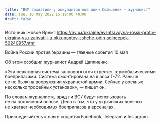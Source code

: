 ```yaml
---
title: "ВСУ захватили у оккупантов еще один Солнцепек — журналист"
date: Tue, 10 May 2022 16:19:00 +0300
draft: false
---
```

Источник: Новое Время https://nv.ua/ukraine/events/voyna-rossii-protiv-ukrainy-vsu-zahvatili-u-okkupantov-eshche-odin-solncepek-50240957.html


Война России против Украины — главные события 10 мая

 Об этом сообщил журналист Андрей Цаплиенко.

«Эта реактивная система залпового огня стреляет термобарическими боеприпасами. Система смонтирована на шасси Т-72. Раньше ее не было на вооружении украинской армии. Сейчас у военных несколько трофейных установок», — пишет он.

По словам журналиста, вряд ли ВСУ будут использовать ее на постоянной основе. Дело в том, что у украинских военных не хватает необходимых боеприпасов в арсеналах.

Присоединяйтесь к нам в соцсетях Facebook, Telegram и Instagram.
